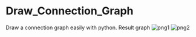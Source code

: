 # Draw_Connection_Graph
 Draw a connection graph easily with python.
 Result graph
![png1](https://raw.githubusercontent.com/Kchu/kchu.github.io/master/img/connect_graph_1.png)
![png2](https://raw.githubusercontent.com/Kchu/kchu.github.io/master/img/connect_graph_2.png)
